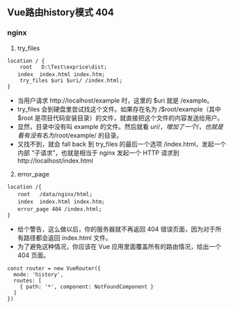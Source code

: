 ## Vue路由history模式 404

### nginx
1. try_files
```
location / {
    root   D:\Test\exprice\dist;
　　index  index.html index.htm;
    try_files $uri $uri/ /index.html;
}
```
- 当用户请求 http://localhost/example 时，这里的 $uri 就是 /example。 
- try_files 会到硬盘里尝试找这个文件。如果存在名为 /$root/example（其中 $root 是项目代码安装目录）的文件，就直接把这个文件的内容发送给用户。 
- 显然，目录中没有叫 example 的文件。然后就看 $uri/，增加了一个 /，也就是看有没有名为 /$root/example/ 的目录。 
- 又找不到，就会 fall back 到 try_files 的最后一个选项 /index.html，发起一个内部 “子请求”，也就是相当于 nginx 发起一个 HTTP 请求到 http://localhost/index.html 

2. error_page
```
location /{
　　root   /data/nginx/html;
　　index  index.html index.htm;
　　error_page 404 /index.html;
}
```


- 给个警告，这么做以后，你的服务器就不再返回 404 错误页面，因为对于所有路径都会返回 index.html 文件。
- 为了避免这种情况，你应该在 Vue 应用里面覆盖所有的路由情况，给出一个 404 页面。
```
const router = new VueRouter({
  mode: 'history',
  routes: [
    { path: '*', component: NotFoundComponent }
  ]
})
```